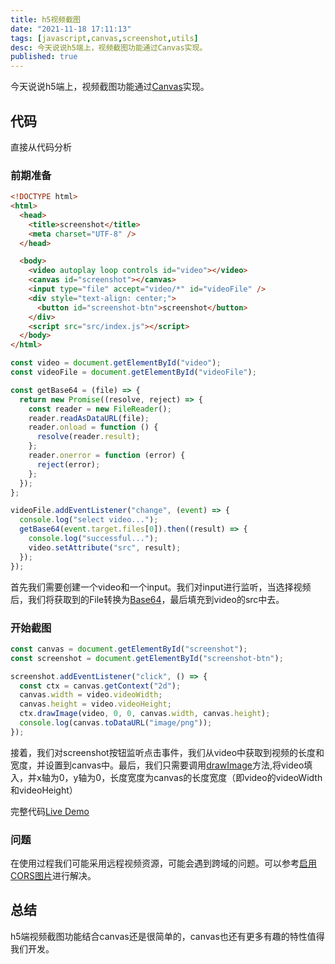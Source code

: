 ```yaml
---
title: h5视频截图
date: "2021-11-18 17:11:13"
tags: [javascript,canvas,screenshot,utils]
desc: 今天说说h5端上，视频截图功能通过Canvas实现。
published: true
---
```


今天说说h5端上，视频截图功能通过[Canvas](https://developer.mozilla.org/zh-CN/docs/Web/API/Canvas_API)实现。

## 代码

直接从代码分析

### 前期准备

``` html
<!DOCTYPE html>
<html>
  <head>
    <title>screenshot</title>
    <meta charset="UTF-8" />
  </head>

  <body>
    <video autoplay loop controls id="video"></video>
    <canvas id="screenshot"></canvas>
    <input type="file" accept="video/*" id="videoFile" />
    <div style="text-align: center;">
      <button id="screenshot-btn">screenshot</button>
    </div>
    <script src="src/index.js"></script>
  </body>
</html>

```

``` javascript
const video = document.getElementById("video");
const videoFile = document.getElementById("videoFile");

const getBase64 = (file) => {
  return new Promise((resolve, reject) => {
    const reader = new FileReader();
    reader.readAsDataURL(file);
    reader.onload = function () {
      resolve(reader.result);
    };
    reader.onerror = function (error) {
      reject(error);
    };
  });
};

videoFile.addEventListener("change", (event) => {
  console.log("select video...");
  getBase64(event.target.files[0]).then((result) => {
    console.log("successful...");
    video.setAttribute("src", result);
  });
});
```
首先我们需要创建一个video和一个input。我们对input进行监听，当选择视频后，我们将获取到的File转换为[Base64](https://developer.mozilla.org/zh-CN/docs/Glossary/Base64)，最后填充到video的src中去。


### 开始截图

``` javascript
const canvas = document.getElementById("screenshot");
const screenshot = document.getElementById("screenshot-btn");

screenshot.addEventListener("click", () => {
  const ctx = canvas.getContext("2d");
  canvas.width = video.videoWidth;
  canvas.height = video.videoHeight;
  ctx.drawImage(video, 0, 0, canvas.width, canvas.height);
  console.log(canvas.toDataURL("image/png"));
});

```

接着，我们对screenshot按钮监听点击事件，我们从video中获取到视频的长度和宽度，并设置到canvas中。最后，我们只需要调用[drawImage](https://developer.mozilla.org/zh-CN/docs/Web/API/CanvasRenderingContext2D/drawImage)方法,将video填入，并x轴为0，y轴为0，长度宽度为canvas的长度宽度（即video的videoWidth和videoHeight）

完整代码[Live Demo](https://codesandbox.io/s/screenshot-video-dpwww)

### 问题

在使用过程我们可能采用远程视频资源，可能会遇到跨域的问题。可以参考[启用CORS图片](https://developer.mozilla.org/zh-CN/docs/Web/HTML/CORS_enabled_image)进行解决。


## 总结

h5端视频截图功能结合canvas还是很简单的，canvas也还有更多有趣的特性值得我们开发。